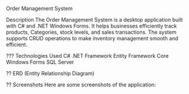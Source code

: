 Order Management System

Description
The Order Management System is a desktop application built with C# and .NET Windows Forms.
It helps businesses efficiently track products, Categories, stock levels, and sales transactions.
The system supports CRUD operations to make inventory management smooth and efficient.

??? Technologies Used
  C#
 .NET Framework
  Entity Framework Core
  Windows Forms
  SQL Server


?? ERD (Entity Relationship Diagram)


?? Screenshots
Here are some screenshots of the application:

